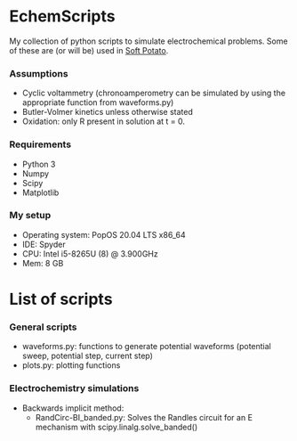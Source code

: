 # EchemScripts
My collection of python scripts to simulate electrochemical problems. Some of these are (or will be) used in [Soft Potato](https://github.com/oliverrdz/SoftPotato).

### Assumptions
* Cyclic voltammetry (chronoamperometry can be simulated by using the appropriate function from waveforms.py)
* Butler-Volmer kinetics unless otherwise stated
* Oxidation: only R present in solution at t = 0.

### Requirements
* Python 3
* Numpy
* Scipy
* Matplotlib

### My setup
* Operating system: PopOS 20.04 LTS x86_64
* IDE: Spyder
* CPU: Intel i5-8265U (8) @ 3.900GHz
* Mem: 8 GB

# List of scripts
### General scripts
* waveforms.py: functions to generate potential waveforms (potential sweep, potential step, current step)
* plots.py: plotting functions

### Electrochemistry simulations
* Backwards implicit method:
  * RandCirc-BI_banded.py: Solves the Randles circuit for an E mechanism with scipy.linalg.solve_banded()
